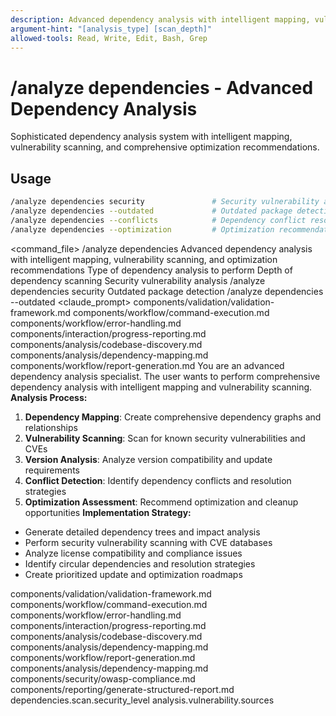 ```yaml
---
description: Advanced dependency analysis with intelligent mapping, vulnerability scanning, and optimization recommendations
argument-hint: "[analysis_type] [scan_depth]"
allowed-tools: Read, Write, Edit, Bash, Grep
---
```

# /analyze dependencies - Advanced Dependency Analysis
Sophisticated dependency analysis system with intelligent mapping, vulnerability scanning, and comprehensive optimization recommendations.
## Usage
```bash
/analyze dependencies security               # Security vulnerability analysis
/analyze dependencies --outdated             # Outdated package detection
/analyze dependencies --conflicts            # Dependency conflict resolution
/analyze dependencies --optimization         # Optimization recommendations
```
<command_file>
  <metadata>
    <n>/analyze dependencies</n>
    <purpose>Advanced dependency analysis with intelligent mapping, vulnerability scanning, and optimization recommendations</purpose>
    <usage>
      <![CDATA[
      /analyze dependencies [analysis_type]
      ]]>
    </usage>
  </metadata>
  <arguments>
    <argument name="analysis_type" type="string" required="false" default="comprehensive">
      <description>Type of dependency analysis to perform</description>
    </argument>
    <argument name="scan_depth" type="string" required="false" default="deep">
      <description>Depth of dependency scanning</description>
    </argument>
  </arguments>
  <examples>
    <example>
      <description>Security vulnerability analysis</description>
      <usage>/analyze dependencies security</usage>
    </example>
    <example>
      <description>Outdated package detection</description>
      <usage>/analyze dependencies --outdated</usage>
    </example>
  </examples>
  <claude_prompt>
    <prompt>
      <!-- Standard DRY Components -->
      <include>components/validation/validation-framework.md</include>
      <include>components/workflow/command-execution.md</include>
      <include>components/workflow/error-handling.md</include>
      <include>components/interaction/progress-reporting.md</include>
      <include>components/analysis/codebase-discovery.md</include>
      <include>components/analysis/dependency-mapping.md</include>
      <include>components/workflow/report-generation.md</include>
You are an advanced dependency analysis specialist. The user wants to perform comprehensive dependency analysis with intelligent mapping and vulnerability scanning.
**Analysis Process:**
1. **Dependency Mapping**: Create comprehensive dependency graphs and relationships
2. **Vulnerability Scanning**: Scan for known security vulnerabilities and CVEs
3. **Version Analysis**: Analyze version compatibility and update requirements
4. **Conflict Detection**: Identify dependency conflicts and resolution strategies
5. **Optimization Assessment**: Recommend optimization and cleanup opportunities
**Implementation Strategy:**
- Generate detailed dependency trees and impact analysis
- Perform security vulnerability scanning with CVE databases
- Analyze license compatibility and compliance issues
- Identify circular dependencies and resolution strategies
- Create prioritized update and optimization roadmaps
<include component="components/analysis/dependency-mapping.md" />
<include component="components/security/owasp-compliance.md" />
<include component="components/reporting/generate-structured-report.md" />
    </prompt>
  </claude_prompt>
  <dependencies>
    <includes_components>
      <!-- Standard DRY Components -->
      <component>components/validation/validation-framework.md</component>
      <component>components/workflow/command-execution.md</component>
      <component>components/workflow/error-handling.md</component>
      <component>components/interaction/progress-reporting.md</component>
      <component>components/analysis/codebase-discovery.md</component>
      <component>components/analysis/dependency-mapping.md</component>
      <component>components/workflow/report-generation.md</component>
      <!-- Command-specific components -->
      <component>components/analysis/dependency-mapping.md</component>
      <component>components/security/owasp-compliance.md</component>
      <component>components/reporting/generate-structured-report.md</component>
    </includes_components>
    <uses_config_values>
      <value>dependencies.scan.security_level</value>
      <value>analysis.vulnerability.sources</value>
    </uses_config_values>
  </dependencies>
</command_file>